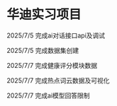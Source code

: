 # 华迪实习项目

2025/7/5 完成ai对话接口api及调试

2025/7/5 完成数据集创建

2025/7/7 完成健康评分模块数据

2025/7/7 完成热点词云数据及可视化

2025/7/7 完成ai模型回答限制